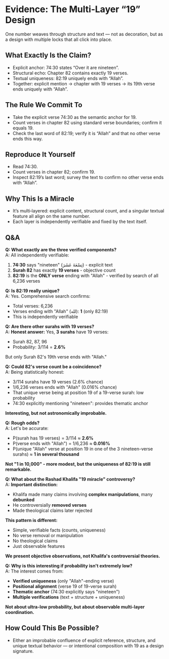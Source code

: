 # Evidence: The Multi‑Layer “19” Design

One number weaves through structure and text — not as decoration, but as a design with multiple locks that all click into place.

## What Exactly Is the Claim?

- Explicit anchor: 74:30 states “Over it are nineteen”.
- Structural echo: Chapter 82 contains exactly 19 verses.
- Textual uniqueness: 82:19 uniquely ends with “Allah”.
- Together: explicit mention → chapter with 19 verses → its 19th verse ends uniquely with “Allah”.

## The Rule We Commit To

- Take the explicit verse 74:30 as the semantic anchor for 19.
- Count verses in chapter 82 using standard verse boundaries; confirm it equals 19.
- Check the last word of 82:19; verify it is “Allah” and that no other verse ends this way.

## Reproduce It Yourself

- Read 74:30.
- Count verses in chapter 82; confirm 19.
- Inspect 82:19’s last word; survey the text to confirm no other verse ends with “Allah”.

## Why This Is a Miracle

- It’s multi‑layered: explicit content, structural count, and a singular textual feature all align on the same number.
- Each layer is independently verifiable and fixed by the text itself.

## Q&A

**Q: What exactly are the three verified components?**  
A: All independently verifiable:

1. **74:30** says "nineteen" (تِسْعَةَ عَشَرَ) - explicit text
2. **Surah 82** has exactly **19 verses** - objective count
3. **82:19** is the **ONLY verse** ending with "Allah" - verified by search of all 6,236 verses

**Q: Is 82:19 really unique?**  
A: Yes. Comprehensive search confirms:

- Total verses: 6,236
- Verses ending with "Allah" (لله): **1** (only 82:19)
- This is independently verifiable

**Q: Are there other surahs with 19 verses?**  
A: **Honest answer:** Yes, **3 surahs** have 19 verses:

- Surah 82, 87, 96
- Probability: 3/114 = **2.6%**

But only Surah 82's 19th verse ends with "Allah."

**Q: Could 82's verse count be a coincidence?**  
A: Being statistically honest:

- 3/114 surahs have 19 verses (2.6% chance)
- 1/6,236 verses ends with "Allah" (0.016% chance)
- That unique verse being at position 19 of a 19-verse surah: low probability
- 74:30 explicitly mentioning "nineteen": provides thematic anchor

**Interesting, but not astronomically improbable.**

**Q: Rough odds?**  
A: Let's be accurate:

- P(surah has 19 verses) = 3/114 ≈ **2.6%**
- P(verse ends with "Allah") = 1/6,236 ≈ **0.016%**
- P(unique "Allah" verse at position 19 in one of the 3 nineteen-verse surahs) ≈ **1 in several thousand**

**Not "1 in 10,000" - more modest, but the uniqueness of 82:19 is still remarkable.**

**Q: What about the Rashad Khalifa "19 miracle" controversy?**  
A: **Important distinction:**

- Khalifa made many claims involving **complex manipulations**, many **debunked**
- He controversially **removed verses**
- Made theological claims later rejected

**This pattern is different:**

- Simple, verifiable facts (counts, uniqueness)
- No verse removal or manipulation
- No theological claims
- Just observable features

**We present objective observations, not Khalifa's controversial theories.**

**Q: Why is this interesting if probability isn't extremely low?**  
A: The interest comes from:

- **Verified uniqueness** (only "Allah"-ending verse)
- **Positional alignment** (verse 19 of 19-verse surah)
- **Thematic anchor** (74:30 explicitly says "nineteen")
- **Multiple verifications** (text + structure + uniqueness)

**Not about ultra-low probability, but about observable multi-layer coordination.**

## How Could This Be Possible?

- Either an improbable confluence of explicit reference, structure, and unique textual behavior — or intentional composition with 19 as a design signature.
